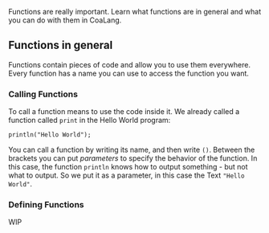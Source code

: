 Functions are really important. Learn what functions are in general and what you can do with them in CoaLang.

## Functions in general
Functions contain pieces of code and allow you to use them everywhere. Every function has a name you can use to access the function you want.

### Calling Functions
To call a function means to use the code inside it. We already called a function called `print` in the Hello World program:
```
println("Hello World");
```
You can call a function by writing its name, and then write `()`. Between the brackets you can put *parameters* to specify the behavior of the function.
In this case, the function `println` knows how to output something - but not what to output. So we put it as a parameter, in this case the Text `"Hello World"`.

### Defining Functions
WIP
